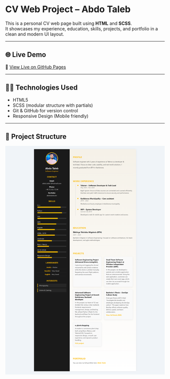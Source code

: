 # CV Web Project – Abdo Taleb

This is a personal CV web page built using **HTML** and **SCSS**.  
It showcases my experience, education, skills, projects, and portfolio in a clean and modern UI layout.

---

## 🌐 Live Demo

🔗 [View Live on GitHub Pages](https://abdotaleb.github.io/cv-project/)  


---

## 🧑‍💻 Technologies Used

- HTML5
- SCSS (modular structure with partials)
- Git & GitHub for version control
- Responsive Design (Mobile friendly)

---

## 📁 Project Structure

![screenshot](./images/abdotaleb-cv-project.png)
